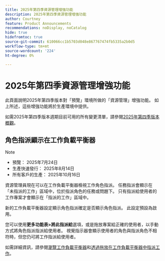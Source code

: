 ```yaml
---
title: 2025年第四季資源管理增強功能
description: 2025年第四季資源管理增強功能
author: Courtney
feature: Product Announcements
recommendations: noDisplay, noCatalog
hide: true
hidefromtoc: true
source-git-commit: 610066cc1b5703d048e867767474fb5335a2b0d5
workflow-type: tm+mt
source-wordcount: '224'
ht-degree: 0%

---
```


# 2025年第四季資源管理增強功能

此頁面說明2025年第四季版本對「預覽」環境所做的「資源管理」增強功能。 如上所述，這些增強功能將於生產環境中提供。

如需2025年第四季版本週期目前可用的所有變更清單，請參閱[2025年第四季版本概觀](/help/quicksilver/product-announcements/product-releases/25-q4-release-activity/25-q4-release-overview.md)。

## 角色指派顯示在工作負載平衡器

>[!NOTE]
>
>* 預覽： 2025年7月24日
>* 生產快速發行： 2025年8月14日
>* 所有客戶的生產： 2025年10月16日

資源管理員現在可以在工作負載平衡器檢視工作角色指派。 任務指派會顯示在「未指派的工作」區域中，位於指派角色的任務或問題下。 只有指派給使用者的工作專案才會顯示在「指派的工作」區域中。

新的工作負載平衡器設定顯示角色指派確定是否顯示角色指派。 此設定預設為啟用。

您可以使用&#x200B;**更多功能表>將此指派給**&#x200B;選項，或是拖放專案給正確的使用者，以手動方式將角色指派指派給使用者。 視覺指示器會顯示使用者的角色與指派角色不相符時，但您仍可將工作指派給使用者。

如需詳細資訊，請參閱[瀏覽工作負載平衡器](/help/quicksilver/resource-mgmt/workload-balancer/navigate-the-workload-balancer.md)和[透過拖放在工作負載平衡器中指派工作](/help/quicksilver/resource-mgmt/workload-balancer/assign-work-in-workload-balancer-by-drag-and-drop.md)。